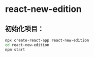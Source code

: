 # react-new-edition

## 初始化项目：

```bash
npx create-react-app react-new-edition
cd react-new-edition
npm start
```


